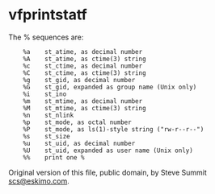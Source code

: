 vfprintstatf
============

The % sequences are:
```
    %a    st_atime, as decimal number
    %A    st_atime, as ctime(3) string
    %c    st_ctime, as decimal number
    %C    st_ctime, as ctime(3) string
    %g    st_gid, as decimal number
    %G    st_gid, expanded as group name (Unix only)
    %i    st_ino
    %m    st_mtime, as decimal number
    %M    st_mtime, as ctime(3) string
    %n    st_nlink
    %p    st_mode, as octal number
    %P    st_mode, as ls(1)-style string ("rw-r--r--")
    %s    st_size
    %u    st_uid, as decimal number
    %U    st_uid, expanded as user name (Unix only)
    %%    print one %
```

Original version of this file, public domain, by Steve Summit scs@eskimo.com.
